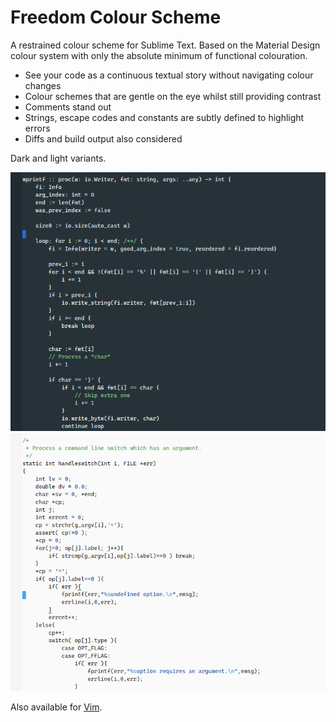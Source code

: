 
# Freedom Colour Scheme

A restrained colour scheme for Sublime Text. Based on the Material Design colour system with only the absolute minimum of functional colouration.

* See your code as a continuous textual story without navigating colour changes
* Colour schemes that are gentle on the eye whilst still providing contrast
* Comments stand out
* Strings, escape codes and constants are subtly defined to highlight errors
* Diffs and build output also considered

Dark and light variants.

![Dark](freedom-dark.png)
![Light](freedom-light.png)

Also available for [Vim](https://github.com/frithrah/freedom-vim).
